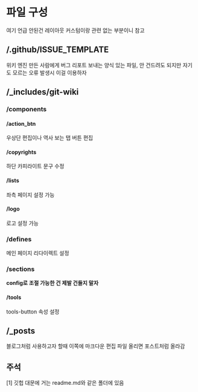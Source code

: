 # 파일 구성

여기 언급 안된건 레이아웃 커스텀이랑 관련 없는 부분이니 참고

## /.github/ISSUE_TEMPLATE

위키 엔진 만든 사람에게 버그 리포트 보내는 양식 있는 파일, 안 건드려도 되지만 자기도 모르는 오류 발생시 이걸 이용하자

## /_includes/git-wiki

### /components

#### /action_btn

우상단 편집이나 역사 보는 탭 버튼 편집

#### /copyrights

하단 카피라이트 문구 수정

#### /lists

좌측 페이지 설정 가능

#### /logo

로고 설정 가능

### /defines

메인 페이지 리다이렉트 설정

### /sections

**config로 조절 가능한 건 제발 건들지 말자**

#### /tools

tools-button 속성 설정



## /_posts

블로그처럼 사용하고자 할때 이쪽에 마크다운 편집 파일 올리면 포스트처럼 올라감

## 주석

<a id="1">[1]</a> 깃헙 대문에 거는 readme.md와 같은 폴더에 있음
